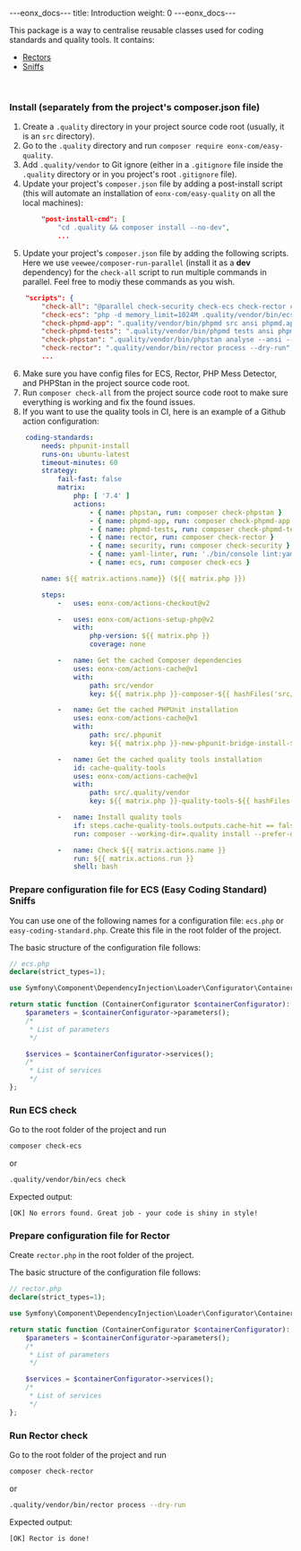 ---eonx_docs--- title: Introduction weight: 0 ---eonx_docs---

This package is a way to centralise reusable classes used for coding standards and quality tools. It contains:

- [Rectors][2]
- [Sniffs][3]

<br>

### Install (separately from the project's composer.json file)

1. Create a `.quality` directory in your project source code root (usually, it is an `src` directory).
2. Go to the `.quality` directory and run `composer require eonx-com/easy-quality`.
3. Add `.quality/vendor` to Git ignore (either in a `.gitignore` file inside the `.quality` directory or in you project's root `.gitignore` file).
4. Update your project's `composer.json` file by adding a post-install script (this will automate an installation of `eonx-com/easy-quality` on all the local machines):
```json
        "post-install-cmd": [
            "cd .quality && composer install --no-dev",
            ...
```
5. Update your project's `composer.json` file by adding the following scripts. Here we use `veewee/composer-run-parallel` (install it as a **dev** dependency) for the `check-all` script to run multiple commands in parallel. Feel free to modiy these commands as you wish.
```json
    "scripts": {
        "check-all": "@parallel check-security check-ecs check-rector check-phpmd-app check-phpmd-tests check-phpstan",
        "check-ecs": "php -d memory_limit=1024M .quality/vendor/bin/ecs check --clear-cache",
        "check-phpmd-app": ".quality/vendor/bin/phpmd src ansi phpmd.app.xml",
        "check-phpmd-tests": ".quality/vendor/bin/phpmd tests ansi phpmd.tests.xml",
        "check-phpstan": ".quality/vendor/bin/phpstan analyse --ansi --memory-limit=1000M",
        "check-rector": ".quality/vendor/bin/rector process --dry-run",
        ...
```
6. Make sure you have config files for ECS, Rector, PHP Mess Detector, and PHPStan in the project source code root.
7. Run `composer check-all` from the project source code root to make sure everything is working and fix the found issues.
8. If you want to use the quality tools in CI, here is an example of a Github action configuration:
```yaml
    coding-standards:
        needs: phpunit-install
        runs-on: ubuntu-latest
        timeout-minutes: 60
        strategy:
            fail-fast: false
            matrix:
                php: [ '7.4' ]
                actions:
                    - { name: phpstan, run: composer check-phpstan }
                    - { name: phpmd-app, run: composer check-phpmd-app }
                    - { name: phpmd-tests, run: composer check-phpmd-tests }
                    - { name: rector, run: composer check-rector }
                    - { name: security, run: composer check-security }
                    - { name: yaml-linter, run: './bin/console lint:yaml config src translations --parse-tags' }
                    - { name: ecs, run: composer check-ecs }

        name: ${{ matrix.actions.name}} (${{ matrix.php }})

        steps:
            -   uses: eonx-com/actions-checkout@v2

            -   uses: eonx-com/actions-setup-php@v2
                with:
                    php-version: ${{ matrix.php }}
                    coverage: none

            -   name: Get the cached Composer dependencies
                uses: eonx-com/actions-cache@v1
                with:
                    path: src/vendor
                    key: ${{ matrix.php }}-composer-${{ hashFiles('src/composer.lock') }}

            -   name: Get the cached PHPUnit installation
                uses: eonx-com/actions-cache@v1
                with:
                    path: src/.phpunit
                    key: ${{ matrix.php }}-new-phpunit-bridge-install-${{ hashFiles('src/phpunit.xml.dist') }}

            -   name: Get the cached quality tools installation
                id: cache-quality-tools
                uses: eonx-com/actions-cache@v1
                with:
                    path: src/.quality/vendor
                    key: ${{ matrix.php }}-quality-tools-${{ hashFiles('src/.quality/composer.lock') }}

            -   name: Install quality tools
                if: steps.cache-quality-tools.outputs.cache-hit == false
                run: composer --working-dir=.quality install --prefer-dist --no-scripts --no-progress --no-interaction --no-dev

            -   name: Check ${{ matrix.actions.name }}
                run: ${{ matrix.actions.run }}
                shell: bash
```

### Prepare configuration file for ECS (Easy Coding Standard) Sniffs

You can use one of the following names for a configuration file: `ecs.php` or `easy-coding-standard.php`. Create this
file in the root folder of the project.

The basic structure of the configuration file follows:

```php
// ecs.php
declare(strict_types=1);

use Symfony\Component\DependencyInjection\Loader\Configurator\ContainerConfigurator;

return static function (ContainerConfigurator $containerConfigurator): void {
    $parameters = $containerConfigurator->parameters();
    /*
     * List of parameters
     */

    $services = $containerConfigurator->services();
    /*
     * List of services
     */
};
```

### Run ECS check

Go to the root folder of the project and run

```bash
composer check-ecs
```
or
```bash
.quality/vendor/bin/ecs check
```

Expected output:

```
[OK] No errors found. Great job - your code is shiny in style!
```

### Prepare configuration file for Rector

Create `rector.php` in the root folder of the project.

The basic structure of the configuration file follows:

```php
// rector.php
declare(strict_types=1);

use Symfony\Component\DependencyInjection\Loader\Configurator\ContainerConfigurator;

return static function (ContainerConfigurator $containerConfigurator): void {
    $parameters = $containerConfigurator->parameters();
    /*
     * List of parameters
     */

    $services = $containerConfigurator->services();
    /*
     * List of services
     */
};
```

### Run Rector check

Go to the root folder of the project and run
```bash
composer check-rector
```
or
```bash
.quality/vendor/bin/rector process --dry-run
```

Expected output:

```
[OK] Rector is done!
```

[1]: https://getcomposer.org/

[2]: https://github.com/rectorphp/rector

[3]: https://github.com/squizlabs/PHP_CodeSniffer
